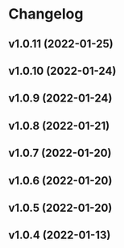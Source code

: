 # Changelog

<!--next-version-placeholder-->

## v1.0.11 (2022-01-25)


## v1.0.10 (2022-01-24)


## v1.0.9 (2022-01-24)


## v1.0.8 (2022-01-21)


## v1.0.7 (2022-01-20)


## v1.0.6 (2022-01-20)


## v1.0.5 (2022-01-20)


## v1.0.4 (2022-01-13)

